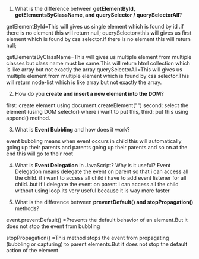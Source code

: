 1. What is the difference between **getElementById, getElementsByClassName, and querySelector / querySelectorAll**?

getElementById=This will gives us single element which is found by id .if there is no element this will return null;
querySelector=this will gives us first element which is found by css selector.if there is no element this will return null;

getElementsByClassName=This will gives us multiple element from multiple classes but class name must be same.This will return html collection which is like array but not exactly the array
querySelectorAll=This will gives us multiple element from multiple element which is found by css selector.This will return node-list which is like array but not exactly the array.

2. How do you **create and insert a new element into the DOM**?

first: create element using document.createElement("")
second: select the element (using DOM selector) where i want to put this,
third: put this using append() method.

3. What is **Event Bubbling** and how does it work?

event bubbling means when event occurs in child this will automatically going up their parents and parents going up their parents and so on.at the end this will go to their root

4. What is **Event Delegation** in JavaScript? Why is it useful?
   Event Delegation means delegate the event on parent so that i can access all the child. if i want to access all child i have to add event listener for all child..but if i delegate the event on parent i can access all the child without using loop.its very useful because it is way more faster

5. What is the difference between **preventDefault() and stopPropagation()** methods?

event.preventDefault() =Prevents the default behavior of an element.But it does not stop the event from bubbling

stopPropagation() =This method stops the event from propagating (bubbling or capturing) to parent elements.But it does not stop the default action of the element
